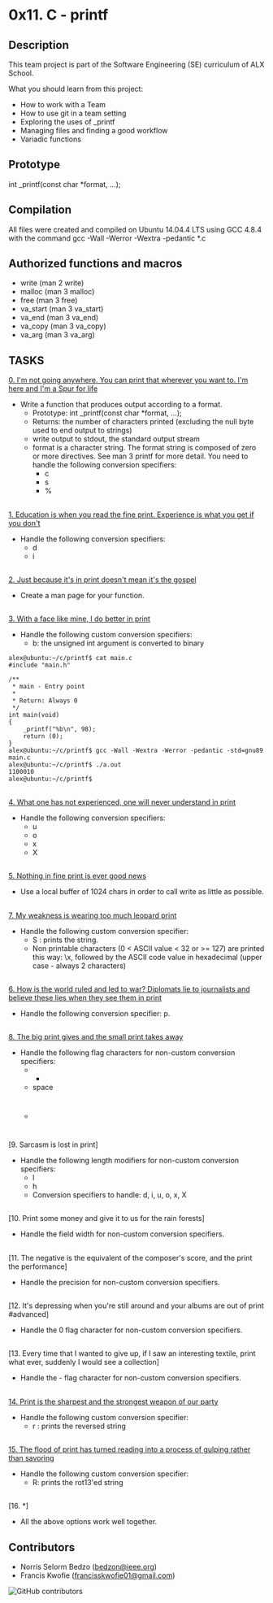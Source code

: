 # 0x11. C - printf

## Description

This team project is part of the Software Engineering (SE) curriculum of ALX School.

What you should learn from this project:

- How to work with a Team
- How to use git in a team setting
- Exploring the uses of _printf
- Managing files and finding a good workflow
- Variadic functions

## Prototype
int _printf(const char *format, ...);

## Compilation
All files were created and compiled on Ubuntu 14.04.4 LTS using GCC 4.8.4 with the command gcc -Wall -Werror -Wextra -pedantic *.c

## Authorized functions and macros
- write (man 2 write)
- malloc (man 3 malloc)
- free (man 3 free)
- va_start (man 3 va_start)
- va_end (man 3 va_end)
- va_copy (man 3 va_copy)
- va_arg (man 3 va_arg)

## TASKS

[0. I'm not going anywhere. You can print that wherever you want to. I'm here and I'm a Spur for life](./_printf.c)
- Write a function that produces output according to a format.
   - Prototype: int _printf(const char *format, ...);
   - Returns: the number of characters printed (excluding the null byte used to end output to strings)
   - write output to stdout, the standard output stream
   - format is a character string. The format string is composed of zero or more directives. See man 3 printf for more detail. You need to handle the following conversion specifiers:
      - c
      - s
      - %
##

[1. Education is when you read the fine print. Experience is what you get if you don't](./print_nums.c)
- Handle the following conversion specifiers:
   - d
   - i

##

[2. Just because it's in print doesn't mean it's the gospel](./man_3_printf)
- Create a man page for your function.

##

[3. With a face like mine, I do better in print](./print_bases.c)
- Handle the following custom conversion specifiers:
   - b: the unsigned int argument is converted to binary
   
```C:
alex@ubuntu:~/c/printf$ cat main.c
#include "main.h"

/**
 * main - Entry point
 *
 * Return: Always 0
 */
int main(void)
{
    _printf("%b\n", 98);
    return (0);
}
alex@ubuntu:~/c/printf$ gcc -Wall -Wextra -Werror -pedantic -std=gnu89 main.c
alex@ubuntu:~/c/printf$ ./a.out
1100010
alex@ubuntu:~/c/printf$

```

##

[4. What one has not experienced, one will never understand in print](./print_bases.c)
- Handle the following conversion specifiers:
   - u
   - o
   - x
   - X

##

[5. Nothing in fine print is ever good news](./write_funcs.c)
- Use a local buffer of 1024 chars in order to call write as little as possible.

##

[7. My weakness is wearing too much leopard print](./print_custom.c)
- Handle the following custom conversion specifier:
   - S : prints the string.
   - Non printable characters (0 < ASCII value < 32 or >= 127) are printed this way: \x, followed by the ASCII code value in hexadecimal (upper case - always 2 characters)

##

[6. How is the world ruled and led to war? Diplomats lie to journalists and believe these lies when they see them in print](./print_address.c)
- Handle the following conversion specifier: p.

##

[8. The big print gives and the small print takes away](./get_flag.c)
- Handle the following flag characters for non-custom conversion specifiers:
   - +
   - space
   - #

##

[9. Sarcasm is lost in print]
- Handle the following length modifiers for non-custom conversion specifiers:
   - l
   - h
   - Conversion specifiers to handle: d, i, u, o, x, X

##

[10. Print some money and give it to us for the rain forests]
- Handle the field width for non-custom conversion specifiers.

##

[11. The negative is the equivalent of the composer's score, and the print the performance]
- Handle the precision for non-custom conversion specifiers.

##

[12. It's depressing when you're still around and your albums are out of print
#advanced]
- Handle the 0 flag character for non-custom conversion specifiers.

##

[13. Every time that I wanted to give up, if I saw an interesting textile, print what ever, suddenly I would see a collection]
- Handle the - flag character for non-custom conversion specifiers.

##

[14. Print is the sharpest and the strongest weapon of our party](./print_custom.c)
- Handle the following custom conversion specifier:
   - r : prints the reversed string

##

[15. The flood of print has turned reading into a process of gulping rather than savoring](./print_custom.c)
- Handle the following custom conversion specifier:
   - R: prints the rot13'ed string

##

[16. *]
- All the above options work well together.





## Contributors

- Norris Selorm Bedzo (bedzon@ieee.org)
- Francis Kwofie (francisskwofie01@gmail.com)


![GitHub contributors](https://img.shields.io/github/contributors/bedzon94/printf)

